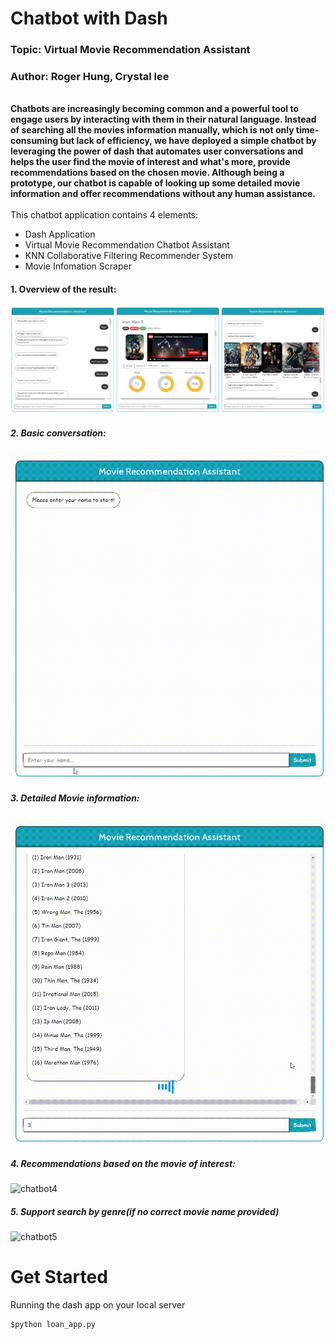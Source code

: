 # Chatbot with Dash
### Topic: Virtual Movie Recommendation Assistant 
### Author: Roger Hung, Crystal lee
<br >
<strong>Chatbots are increasingly becoming common and a powerful tool to engage users by interacting with them in their natural language. Instead of searching all the movies information manually, which is not only time-consuming but lack of efficiency, we have deployed a simple chatbot by leveraging the power of dash that automates user conversations and helps the user find the movie of interest and what's more, provide recommendations based on the chosen movie. Although being a prototype, our chatbot is capable of looking up some detailed movie information and offer recommendations without any human assistance.</strong> <br >

<br >
This chatbot application contains 4 elements:

- Dash Application 
- Virtual Movie Recommendation Chatbot Assistant
- KNN Collaborative Filtering Recommender System 
- Movie Infomation Scraper 


#### 1. Overview of the result:
![chatbot1](images/demo0.png)

##### 2. Basic conversation:
![chatbot2](images/demo1.gif)

##### 3. Detailed Movie information:
![chatbot3](images/demo2.gif)

##### 4. Recommendations based on the movie of interest:
![chatbot4](images/demo3.gif)

##### 5. Support search by genre(if no correct movie name provided) 
![chatbot5](images/demo4.gif)

# Get Started

Running the dash app on your local server

```cmd
$python loan_app.py
```




